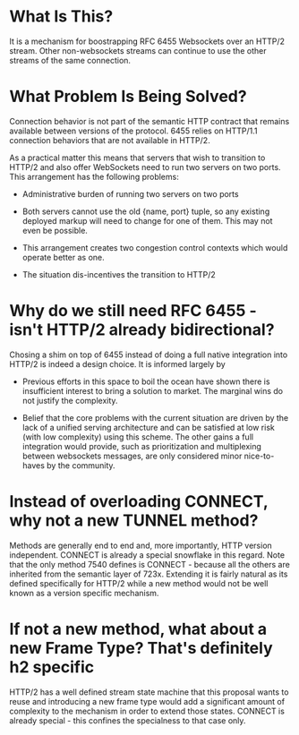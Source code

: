 # What Is This?

It is a mechanism for boostrapping RFC 6455 Websockets over an HTTP/2
stream. Other non-websockets streams can continue to use the other
streams of the same connection.

# What Problem Is Being Solved?

Connection behavior is not part of the semantic HTTP contract that
remains available between versions of the protocol. 6455 relies on
HTTP/1.1 connection behaviors that are not available in HTTP/2.

As a practical matter this means that servers that wish to transition
to HTTP/2 and also offer WebSockets need to run two servers on two
ports. This arrangement has the following problems:

* Administrative burden of running two servers on two ports

* Both servers cannot use the old {name, port} tuple, so any existing
  deployed markup will need to change for one of them. This may not
  even be possible.

* This arrangement creates two congestion control contexts which would
  operate better as one.

* The situation dis-incentives the transition to HTTP/2

# Why do we still need RFC 6455 - isn't HTTP/2 already bidirectional?

Chosing a shim on top of 6455 instead of doing a full native
integration into HTTP/2 is indeed a design choice. It is informed
largely by

* Previous efforts in this space to boil the ocean have shown there is
  insufficient interest to bring a solution to market. The marginal
  wins do not justify the complexity.

* Belief that the core problems with the current situation are driven
  by the lack of a unified serving architecture and can be satisfied
  at low risk (with low complexity) using this scheme. The other gains
  a full integration would provide, such as prioritization and
  multiplexing between websockets messages, are only considered minor
  nice-to-haves by the community.

# Instead of overloading CONNECT, why not a new TUNNEL method?

Methods are generally end to end and, more importantly, HTTP version
independent. CONNECT is already a special snowflake in this
regard. Note that the only method 7540 defines is CONNECT - because
all the others are inherited from the semantic layer of
723x. Extending it is fairly natural as its defined specifically for
HTTP/2 while a new method would not be well known as a version
specific mechanism.

# If not a new method, what about a new Frame Type? That's definitely h2 specific

HTTP/2 has a well defined stream state machine that this proposal
wants to reuse and introducing a new frame type would add a
significant amount of complexity to the mechanism in order to extend
those states. CONNECT is already special - this confines the
specialness to that case only.


<!--
kramdown-rfc2629 draft.mkd | tee draft.xml ; xml2rfc draft.xml
-->
